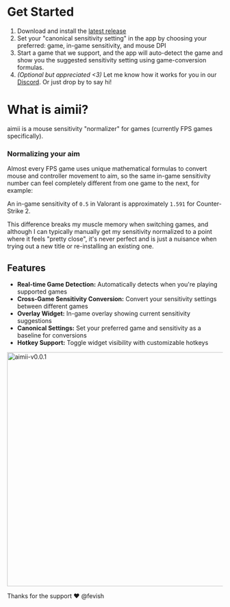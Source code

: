 # Get Started

1. Download and install the [latest release](https://github.com/fevish/aimii/releases)
2. Set your "canonical sensitivity setting" in the app by choosing your preferred: game, in-game sensitivity, and mouse DPI
3. Start a game that we support, and the app will auto-detect the game and show you the suggested sensitivity setting using game-conversion formulas.   
4. _(Optional but appreciated <3)_ Let me know how it works for you in our [Discord](https://discord.gg/Nj2Xj3W4eY). Or just drop by to say hi!

# What is aimii?

aimii is a mouse sensitivity "normalizer" for games (currently FPS games specifically).

### Normalizing your aim
Almost every FPS game uses unique mathematical formulas to convert mouse and controller movement to aim, so the same in-game sensitivity number can feel completely different from one game to the next, for example:

An in-game sensitivity of `0.5` in Valorant is approximately `1.591` for Counter-Strike 2.

This difference breaks my muscle memory when switching games, and although I can typically manually get my sensitivity normalized to a point where it feels "pretty close", it's never perfect and is just a nuisance when trying out a new title or re-installing an existing one. 

## Features

- **Real-time Game Detection:** Automatically detects when you're playing supported games
- **Cross-Game Sensitivity Conversion:** Convert your sensitivity settings between different games
- **Overlay Widget:** In-game overlay showing current sensitivity suggestions
- **Canonical Settings:** Set your preferred game and sensitivity as a baseline for conversions
- **Hotkey Support:** Toggle widget visibility with customizable hotkeys

<img width="961" height="546" alt="aimii-v0.0.1" src="https://github.com/user-attachments/assets/e294e805-45ef-4b23-b265-001b7723c9c7" />


Thanks for the support ❤️ @fevish
